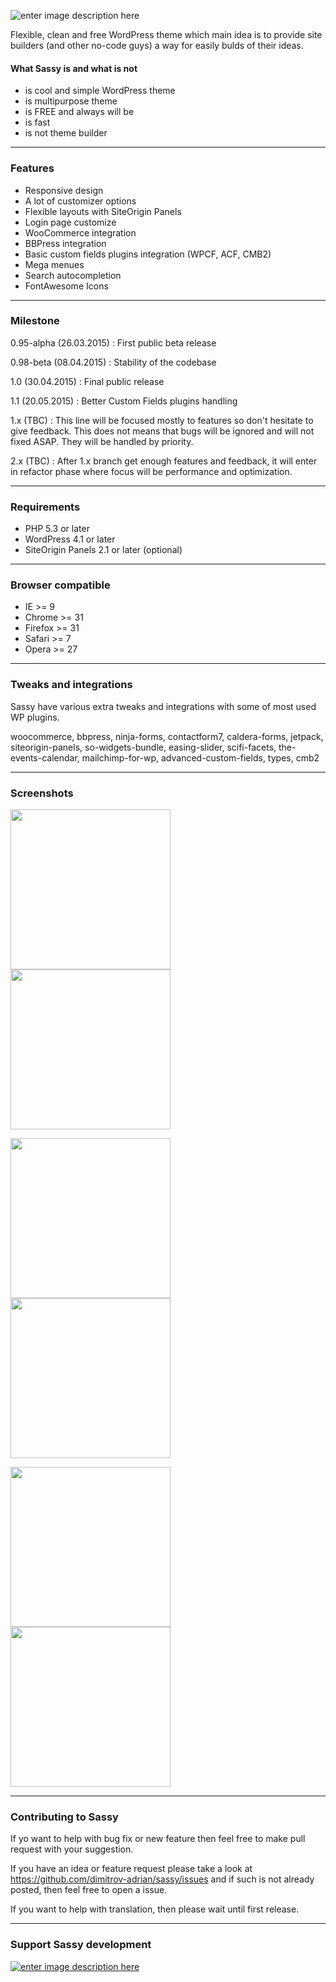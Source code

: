 ![enter image description here](https://raw.githubusercontent.com/dimitrov-adrian/sassy/master/assets/img/sassy-logo.png)


Flexible, clean and free WordPress theme which main idea is to provide site builders (and other no-code guys) a way for easily bulds of their ideas.


#### What Sassy is and what is not
* is cool and simple WordPress theme
* is multipurpose theme
* is FREE and always will be
* is fast
* is not theme builder

---

### Features

* Responsive design
* A lot of customizer options
* Flexible layouts with SiteOrigin Panels
* Login page customize
* WooCommerce integration
* BBPress integration
* Basic custom fields plugins integration (WPCF, ACF, CMB2)
* Mega menues
* Search autocompletion
* FontAwesome Icons


---

### Milestone


0.95-alpha (26.03.2015)
: First public beta release

0.98-beta (08.04.2015)
: Stability of the codebase

1.0 (30.04.2015)
: Final public release

1.1 (20.05.2015)
: Better Custom Fields plugins handling

1.x (TBC)
: This line will be focused mostly to features so don't hesitate to give feedback.
This does not means that bugs will be ignored and will not fixed ASAP. They will be handled by priority.

2.x (TBC)
: After 1.x branch get enough features and feedback, it will enter in refactor phase where focus will be performance and optimization.


---

### Requirements

* PHP 5.3 or later
* WordPress 4.1 or later
* SiteOrigin Panels 2.1 or later (optional)


---


### Browser compatible
* IE >= 9
* Chrome >= 31
* Firefox >= 31
* Safari >= 7
* Opera >= 27


---

### Tweaks and integrations

Sassy have various extra tweaks and integrations with some of most used WP plugins.

woocommerce, bbpress, ninja-forms, contactform7, caldera-forms, jetpack, siteorigin-panels, so-widgets-bundle,
easing-slider, scifi-facets, the-events-calendar, mailchimp-for-wp, advanced-custom-fields, types, cmb2

---

### Screenshots


<img src="https://github.com/dimitrov-adrian/sassy/blob/docs/sassy-ss-mainlayout.png?raw=true" width="256" />  <img src="https://github.com/dimitrov-adrian/sassy/blob/docs/sassy-ss-megamenula.png?raw=true" width="256" />

<img src="https://github.com/dimitrov-adrian/sassy/blob/docs/sassy-ss-faicons.png?raw=true" width="256" />  <img src="https://github.com/dimitrov-adrian/sassy/blob/docs/sassy-ss-megamenufe.png" width="256" />

<img src="https://github.com/dimitrov-adrian/sassy/blob/docs/sassy-ss-wooproduct.png?raw=true" width="256" />  <img src="https://github.com/dimitrov-adrian/sassy/blob/docs/sassy-ss-wooproducts.png?raw=true" width="256" />

---

### Contributing to Sassy

If yo want to help with bug fix or new feature then feel free to make pull request with your suggestion.

If you have an idea or feature request please take a look at https://github.com/dimitrov-adrian/sassy/issues and if such is not already posted, then feel free to open a issue.

If you want to help with translation, then please wait until first release.

---
### Support Sassy development

[![enter image description here](https://www.paypalobjects.com/webstatic/en_US/btn/btn_donate_pp_142x27.png)](https://www.paypal.com/cgi-bin/webscr?cmd=_donations&business=U3Q8DXVKKU5BL&lc=BG&item_name=Sassy%20support&item_number=sassy&currency_code=EUR&bn=PP-DonationsBF:btn_donateCC_LG.gif:NonHosted)
